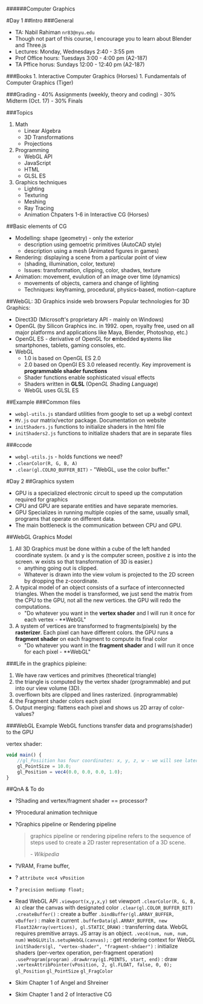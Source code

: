 ######Computer Graphics

#Day 1
##Intro
###General
- TA: Nabil Rahiman `nr83@nyu.edu` 
- Though not part of this course, I encourage you to learn about Blender and Three.js
- Lectures: Monday, Wednesdays 2:40 - 3:55 pm
- Prof Office hours: Tuesdays 3:00 - 4:00 pm (A2-187)
- TA Pffice horus: Sundays 12:00 - 12:40 pm (A2-187)

###Books
	1. Interactive Computer Graphics (Horses)
	1. Fundamentals of Computer Graphics (Tiger)

###Grading
	- 40% Assignments (weekly, theory and coding)
	- 30% Midterm (Oct. 17)
	- 30% Finals

###Topics
1. Math
	- Linear Algebra
	- 3D Transformations
	- Projections
1. Programming
	- WebGL API
	- JavaScript
	- HTML
	- GLSL ES
1. Graphics techniques
	- Lighting
	- Texturing
	- Meshing
	- Ray Tracing
	- Animation
Chpaters 1-6 in Interactive CG (Horses)

##Basic elements of CG
- Modelling: shape (geometry) - only the exterior
	- description using gemoetric primitives (AutoCAD style)
	- description using a mesh (Animated figures in games)
- Rendering: displaying a scene from a particular point of view
	- (shading, illumination, color, texture)
	- Issues: transformation, clipping, color, shadws, texture
- Animation: movement, evulution of an image over time (dynamics)
	- movements of objects, camera and change of lighting
	- Techniques: keyframing, procedural, physics-based, motion-capture

##WebGL: 3D Graphics inside web browsers
Popular technologies for 3D Graphics:

- Direct3D (Microsoft's proprietary API - mainly on Windows)
- OpenGL (by Silicon Graphics inc. in 1992. open, royalty free, used on all major platforms and applications like Maya, Blender, Photoshop, etc.)
- OpenGL ES - derivative of OpenGL for **e**mbedded **s**ystems like smartphones, tablets, gaming consoles, etc.
- WebGL
	- 1.0 is based on OpenGL ES 2.0
	- 2.0 based on OpenGl ES 3.0 released recently. Key improvement is **programmable shader functions**
	- Shader functions enable sophisticated visual effects
	- Shaders written in **GLSL** (Open*GL* *S*hading *L*anguage)
	- WebGL uses GLSL ES

##Example
###Common files
- `webgl-utils.js` standard utilities from google to set up a webgl context
- `MV.js` our matrix/vector package. Documentation on website
- `initShaders.js` functions to initialize shaders in the html file
- `initShaders2.js` functions to initialize shaders that are in separate files

###ccode
- `webgl-utils.js` - holds functions we need?
- `.clearColor(R, G, B, A)`
- `.clear(gl.COLRO_BUFFER_BIT)` - "WebGL, use the color buffer."

#Day 2
##Graphics system
- GPU is a specialized electronic circuit to speed up the computation required for graphics
- CPU and GPU are separate entities and have separate memories.
- GPU Specializes in running multiple copies of the same, usually small, programs that operate on different data.
- The main bottleneck is the communication between CPU and GPU.

##WebGL Graphics Model
1. All 3D Graphics must be done within a cube of the left handed coordinate system. (x and y is the computer screen, positive z is into the screen. w exists so that transformation of 3D is easier.)
	- anything going out is clipped.
	- Whatever is drawn into the view volum is projected to the 2D screen by dropping the z-coordinate.
1. A typical model of an object consists of a surface of interconnected triangles. When the model is transformed, we just send the matrix from the CPU to the GPU, not all the new vertices. the GPU will redo the computations.
	- "Do whatever you want in the **vertex shader** and I will run it once for each vertex - **WebGL"
1. A system of vertices are transformed to fragments(pixels) by the **rasterizer**. Each pixel can have different colors. the GPU runs a **fragment shader** on each fragment to compute its final color
	- "Do whatever you want in the **fragment shader** and I will run it once for each pixel - **WebGL"

###Life in the graphics pipleine:
1. We have raw vertices and primitves (theoretical triangle)
1. the triangle is computed by the vertex shader (programmable) and put into our view volume (3D).
1. overflown bits are clipped and lines rasterized. (inprogrammable)
1. the Fragment shader colors each pixel
1. Output merging: flattens each pixel and shows us 2D array of color-values?

###WebGL Example
WebGL functions transfer data and programs(shader) to the GPU

vertex shader:

```js
void main() {
	//gl_Posiition has four coordinates: x, y, z, w - we will see later why 4D. for now, w = 1. for 2D, z = 1
	gl_PointSize = 10.0;
	gl_Position = vec4(0.0, 0.0, 0.0, 1.0);
}
```




##QnA & To do
- ?Shading and vertex/fragment shader == processor?
- ?Procedural animation technique
- ?Graphics pipeline or Rendering pipeline
	> graphics pipeline or rendering pipeline refers to the sequence of steps used to create a 2D raster representation of a 3D scene.
	>
	> \- *Wikipedia*

- ?VRAM, Frame buffer, 
- ? `attribute vec4 vPosition`
- ? `precision mediump float;`
- Read WebGL API
	`.viewport(x,y,x,y)` set viewport
	`.clearColor(R, G, B, A)` clear the canvas with designated color
	`.clear(gl.COLOR_BUFFER_BIT)`
	`.createBuffer()` : create a buffer
	`.bindBuffer(gl.ARRAY_BUFFER, vBuffer)` : make it current
	`.bufferData(gl.ARRAY_BUFFER, new Float32Array(vertices), gl.STATIC_DRAW)` : transferring data. WebGL requires premitive arrays. JS array is an object.
	`.vec4(num, num, num, num)`
	`WebGLUtils.setupWebGL(canvas);` : get rendering context for WebGL
	`initShaders(gl, "vertex-shader", "fragment-shdaer")` : initialize shaders (per-vertex operation, per-fragment operation)
	`.useProgram(program)`
	`.drawArray(g1.POINTS, start, end)` : draw
	`.vertexAttribPointer(vPosition, 2, gl.FLOAT, false, 0, 0);`
	`gl_Position`
	`gl_PointSize`
	`gl_FragColor`
- Skim Chapter 1 of Angel and Shreiner
- Skim Chapter 1 and 2 of Interactive CG


